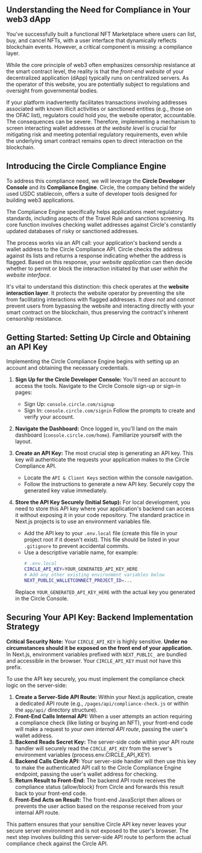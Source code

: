 ## Understanding the Need for Compliance in Your web3 dApp

You've successfully built a functional NFT Marketplace where users can list, buy, and cancel NFTs, with a user interface that dynamically reflects blockchain events. However, a critical component is missing: a compliance layer.

While the core principle of web3 often emphasizes censorship resistance at the smart contract level, the reality is that the *front-end website* of your decentralized application (dApp) typically runs on centralized servers. As the operator of this website, you are potentially subject to regulations and oversight from governmental bodies.

If your platform inadvertently facilitates transactions involving addresses associated with known illicit activities or sanctioned entities (e.g., those on the OFAC list), regulators could hold *you*, the website operator, accountable. The consequences can be severe. Therefore, implementing a mechanism to screen interacting wallet addresses *at the website level* is crucial for mitigating risk and meeting potential regulatory requirements, even while the underlying smart contract remains open to direct interaction on the blockchain.

## Introducing the Circle Compliance Engine

To address this compliance need, we will leverage the **Circle Developer Console** and its **Compliance Engine**. Circle, the company behind the widely used USDC stablecoin, offers a suite of developer tools designed for building web3 applications.

The Compliance Engine specifically helps applications meet regulatory standards, including aspects of the Travel Rule and sanctions screening. Its core function involves checking wallet addresses against Circle's constantly updated databases of risky or sanctioned addresses.

The process works via an API call: your application's backend sends a wallet address to the Circle Compliance API. Circle checks the address against its lists and returns a response indicating whether the address is flagged. Based on this response, your *website application* can then decide whether to permit or block the interaction initiated by that user *within the website interface*.

It's vital to understand this distinction: this check operates at the **website interaction layer**. It protects the website operator by preventing the site from facilitating interactions with flagged addresses. It *does not* and *cannot* prevent users from bypassing the website and interacting directly with your smart contract on the blockchain, thus preserving the contract's inherent censorship resistance.

## Getting Started: Setting Up Circle and Obtaining an API Key

Implementing the Circle Compliance Engine begins with setting up an account and obtaining the necessary credentials.

1.  **Sign Up for the Circle Developer Console:** You'll need an account to access the tools. Navigate to the Circle Console sign-up or sign-in pages:
    *   Sign Up: `console.circle.com/signup`
    *   Sign In: `console.circle.com/signin`
    Follow the prompts to create and verify your account.

2.  **Navigate the Dashboard:** Once logged in, you'll land on the main dashboard (`console.circle.com/home`). Familiarize yourself with the layout.

3.  **Create an API Key:** The most crucial step is generating an API key. This key will authenticate the requests your application makes to the Circle Compliance API.
    *   Locate the `API & Client Keys` section within the console navigation.
    *   Follow the instructions to generate a new API key. Securely copy the generated key value immediately.

4.  **Store the API Key Securely (Initial Setup):** For local development, you need to store this API key where your application's backend can access it without exposing it in your code repository. The standard practice in Next.js projects is to use an environment variables file.
    *   Add the API key to your `.env.local` file (create this file in your project root if it doesn't exist). This file should be listed in your `.gitignore` to prevent accidental commits.
    *   Use a descriptive variable name, for example:
        ```bash
        # .env.local
        CIRCLE_API_KEY=YOUR_GENERATED_API_KEY_HERE
        # Add any other existing environment variables below
        NEXT_PUBLIC_WALLETCONNECT_PROJECT_ID=...
        ```
    Replace `YOUR_GENERATED_API_KEY_HERE` with the actual key you generated in the Circle Console.

## Securing Your API Key: Backend Implementation Strategy

**Critical Security Note:** Your `CIRCLE_API_KEY` is highly sensitive. **Under no circumstances should it be exposed on the front end of your application.** In Next.js, environment variables prefixed with `NEXT_PUBLIC_` are bundled and accessible in the browser. Your `CIRCLE_API_KEY` must *not* have this prefix.

To use the API key securely, you must implement the compliance check logic on the server-side:

1.  **Create a Server-Side API Route:** Within your Next.js application, create a dedicated API route (e.g., `/pages/api/compliance-check.js` or within the `app/api/` directory structure).
2.  **Front-End Calls Internal API:** When a user attempts an action requiring a compliance check (like listing or buying an NFT), your front-end code will make a request to *your own internal API route*, passing the user's wallet address.
3.  **Backend Reads Secret Key:** The server-side code within your API route handler will securely read the `CIRCLE_API_KEY` from the server's environment variables (process.env.CIRCLE_API_KEY).
4.  **Backend Calls Circle API:** Your server-side handler will then use this key to make the authenticated API call to the Circle Compliance Engine endpoint, passing the user's wallet address for checking.
5.  **Return Result to Front-End:** The backend API route receives the compliance status (allow/block) from Circle and forwards this result back to your front-end code.
6.  **Front-End Acts on Result:** The front-end JavaScript then allows or prevents the user action based on the response received from your internal API route.

This pattern ensures that your sensitive Circle API key never leaves your secure server environment and is not exposed to the user's browser. The next step involves building this server-side API route to perform the actual compliance check against the Circle API.
